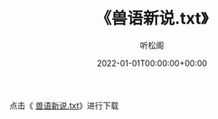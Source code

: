 ﻿---
title:  《兽语新说.txt》
date:   2022-01-01T00:00:00+00:00
author: 听松阁
layout: post
permalink: /兽语新说/
categories: 小说
tags: [小说]
---

点击《 [兽语新说.txt](http://img.660000.xyz/bookstukust/book/bntxt/10/兽语新说.txt)》进行下载
